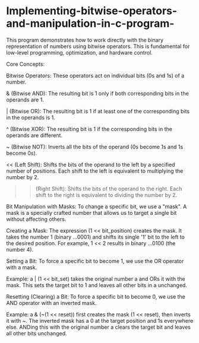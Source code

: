 # Implementing-bitwise-operators-and-manipulation-in-c-program-

This program demonstrates how to work directly with the binary representation of numbers using bitwise operators. This is fundamental for low-level programming, optimization, and hardware control.

Core Concepts:

Bitwise Operators: These operators act on individual bits (0s and 1s) of a number.

& (Bitwise AND): The resulting bit is 1 only if both corresponding bits in the operands are 1.

| (Bitwise OR): The resulting bit is 1 if at least one of the corresponding bits in the operands is 1.

^ (Bitwise XOR): The resulting bit is 1 if the corresponding bits in the operands are different.

~ (Bitwise NOT): Inverts all the bits of the operand (0s become 1s and 1s become 0s).

<< (Left Shift): Shifts the bits of the operand to the left by a specified number of positions. Each shift to the left is equivalent to multiplying the number by 2.

>> (Right Shift): Shifts the bits of the operand to the right. Each shift to the right is equivalent to dividing the number by 2.

Bit Manipulation with Masks: To change a specific bit, we use a "mask". A mask is a specially crafted number that allows us to target a single bit without affecting others.

Creating a Mask: The expression (1 << bit_position) creates the mask. It takes the number 1 (binary ...0001) and shifts its single '1' bit to the left to the desired position. For example, 1 << 2 results in binary ...0100 (the number 4).

Setting a Bit: To force a specific bit to become 1, we use the OR operator with a mask.

Example: a | (1 << bit_set) takes the original number a and ORs it with the mask. This sets the target bit to 1 and leaves all other bits in a unchanged.

Resetting (Clearing) a Bit: To force a specific bit to become 0, we use the AND operator with an inverted mask.

Example: a & (~(1 << reset)) first creates the mask (1 << reset), then inverts it with ~. The inverted mask has a 0 at the target position and 1s everywhere else. ANDing this with the original number a clears the target bit and leaves all other bits unchanged.
